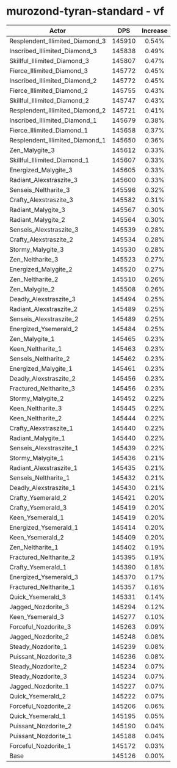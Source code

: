 # murozond-tyran-standard - vf
| Actor | DPS | Increase |
|---|:---:|:---:|
|Resplendent_Illimited_Diamond_3|145910|0.54%|
|Inscribed_Illimited_Diamond_3|145838|0.49%|
|Skillful_Illimited_Diamond_3|145807|0.47%|
|Fierce_Illimited_Diamond_3|145772|0.45%|
|Inscribed_Illimited_Diamond_2|145772|0.45%|
|Fierce_Illimited_Diamond_2|145755|0.43%|
|Skillful_Illimited_Diamond_2|145747|0.43%|
|Resplendent_Illimited_Diamond_2|145721|0.41%|
|Inscribed_Illimited_Diamond_1|145679|0.38%|
|Fierce_Illimited_Diamond_1|145658|0.37%|
|Resplendent_Illimited_Diamond_1|145650|0.36%|
|Zen_Malygite_3|145612|0.33%|
|Skillful_Illimited_Diamond_1|145607|0.33%|
|Energized_Malygite_3|145605|0.33%|
|Radiant_Alexstraszite_3|145600|0.33%|
|Senseis_Neltharite_3|145596|0.32%|
|Crafty_Alexstraszite_3|145582|0.31%|
|Radiant_Malygite_3|145567|0.30%|
|Radiant_Malygite_2|145564|0.30%|
|Senseis_Alexstraszite_3|145539|0.28%|
|Crafty_Alexstraszite_2|145534|0.28%|
|Stormy_Malygite_3|145530|0.28%|
|Zen_Neltharite_3|145523|0.27%|
|Energized_Malygite_2|145520|0.27%|
|Zen_Neltharite_2|145510|0.26%|
|Zen_Malygite_2|145508|0.26%|
|Deadly_Alexstraszite_3|145494|0.25%|
|Radiant_Alexstraszite_2|145489|0.25%|
|Senseis_Alexstraszite_2|145489|0.25%|
|Energized_Ysemerald_2|145484|0.25%|
|Zen_Malygite_1|145465|0.23%|
|Keen_Neltharite_1|145463|0.23%|
|Senseis_Neltharite_2|145462|0.23%|
|Energized_Malygite_1|145461|0.23%|
|Deadly_Alexstraszite_2|145456|0.23%|
|Fractured_Neltharite_3|145456|0.23%|
|Stormy_Malygite_2|145452|0.22%|
|Keen_Neltharite_3|145445|0.22%|
|Keen_Neltharite_2|145444|0.22%|
|Crafty_Alexstraszite_1|145440|0.22%|
|Radiant_Malygite_1|145440|0.22%|
|Senseis_Alexstraszite_1|145439|0.22%|
|Stormy_Malygite_1|145436|0.21%|
|Radiant_Alexstraszite_1|145435|0.21%|
|Senseis_Neltharite_1|145432|0.21%|
|Deadly_Alexstraszite_1|145430|0.21%|
|Crafty_Ysemerald_2|145421|0.20%|
|Crafty_Ysemerald_3|145419|0.20%|
|Keen_Ysemerald_1|145419|0.20%|
|Energized_Ysemerald_1|145414|0.20%|
|Keen_Ysemerald_2|145409|0.20%|
|Zen_Neltharite_1|145402|0.19%|
|Fractured_Neltharite_2|145395|0.19%|
|Crafty_Ysemerald_1|145390|0.18%|
|Energized_Ysemerald_3|145370|0.17%|
|Fractured_Neltharite_1|145357|0.16%|
|Quick_Ysemerald_3|145331|0.14%|
|Jagged_Nozdorite_3|145294|0.12%|
|Keen_Ysemerald_3|145277|0.10%|
|Forceful_Nozdorite_3|145263|0.09%|
|Jagged_Nozdorite_2|145248|0.08%|
|Steady_Nozdorite_1|145239|0.08%|
|Puissant_Nozdorite_3|145236|0.08%|
|Steady_Nozdorite_2|145234|0.07%|
|Steady_Nozdorite_3|145234|0.07%|
|Jagged_Nozdorite_1|145227|0.07%|
|Quick_Ysemerald_2|145222|0.07%|
|Forceful_Nozdorite_2|145206|0.06%|
|Quick_Ysemerald_1|145195|0.05%|
|Puissant_Nozdorite_2|145190|0.04%|
|Puissant_Nozdorite_1|145188|0.04%|
|Forceful_Nozdorite_1|145172|0.03%|
|Base|145126|0.00%|
